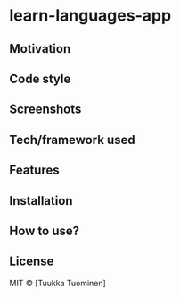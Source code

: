 # learn-languages-app



## Motivation


## Code style


## Screenshots


## Tech/framework used


## Features


## Installation


## How to use?


## License

MIT © [Tuukka Tuominen]

